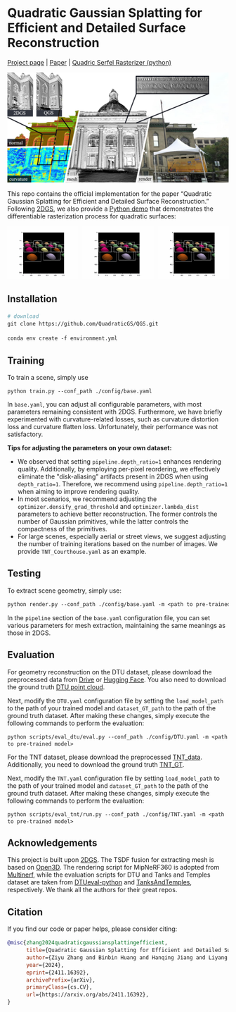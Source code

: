 # Quadratic Gaussian Splatting for Efficient and Detailed Surface Reconstruction

[Project page](https://quadraticgs.github.io/QGS/) | [Paper](https://arxiv.org/pdf/2411.16392) | [Quadric Serfel Rasterizer (python)](./quadratic_demo.py)

![Teaser image](assets/teaser2.png)

This repo contains the official implementation for the paper “Quadratic Gaussian Splatting for Efficient and Detailed Surface Reconstruction.”
Following [2DGS](https://github.com/hbb1/2d-gaussian-splatting), we also provide a [Python demo](./quadratic_demo.py) that demonstrates the differentiable rasterization process for quadratic surfaces:
<div style="display: flex; gap: 10px;">
  <figure style="margin: 0;">
    <img src="assets/QGS_demo_convex.gif" alt="Image 1" width="400">
  </figure>
  <figure style="margin: 0;">
    <img src="assets/QGS_demo_saddle1.gif" alt="Image 2" width="400">
  </figure>
  <figure style="margin: 0;">
    <img src="assets/QGS_demo_saddle2.gif" alt="Image 3" width="400">
  </figure>
</div>

## Installation

```dockerfile
# download
git clone https://github.com/QuadraticGS/QGS.git

conda env create -f environment.yml
```

## Training

To train a scene, simply use

```
python train.py --conf_path ./config/base.yaml
```

In `base.yaml`, you can adjust all configurable parameters, with most parameters remaining consistent with 2DGS. Furthermore, we have briefly experimented with curvature-related losses, such as curvature distortion loss and curvature flatten loss. Unfortunately, their performance was not satisfactory.

**Tips for adjusting the parameters on your own dataset:**

- We observed that setting `pipeline.depth_ratio=1` enhances rendering quality. Additionally, by employing per-pixel reordering, we effectively eliminate the "disk-aliasing" artifacts present in 2DGS when using `depth_ratio=1`. Therefore, we recommend using `pipeline.depth_ratio=1` when aiming to improve rendering quality. 
- In most scenarios, we recommend adjusting the `optimizer.densify_grad_threshold` and `optimizer.lambda_dist` parameters to achieve better reconstruction. The former controls the number of Gaussian primitives, while the latter controls the compactness of the primitives.
- For large scenes, especially aerial or street views, we suggest adjusting the number of training iterations based on the number of images. We provide `TNT_Courthouse.yaml` as an example.

## Testing

To extract scene geometry, simply use:

```dockerfile
python render.py --conf_path ./config/base.yaml -m <path to pre-trained model>
```

In the `pipeline` section of the `base.yaml` configuration file, you can set various parameters for mesh extraction, maintaining the same meanings as those in 2DGS.

## Evaluation

For geometry reconstruction on the DTU dataset, please download the preprocessed data from [Drive](https://drive.google.com/drive/folders/1SJFgt8qhQomHX55Q4xSvYE2C6-8tFll9) or [Hugging Face](https://huggingface.co/datasets/dylanebert/2DGS). You also need to download the ground truth [DTU point cloud](https://roboimagedata.compute.dtu.dk/?page_id=36).

Next, modify the `DTU.yaml` configuration file by setting the `load_model_path` to the path of your trained model and `dataset_GT_path` to the path of the ground truth dataset. After making these changes, simply execute the following commands to perform the evaluation:

```docker
python scripts/eval_dtu/eval.py --conf_path ./config/DTU.yaml -m <path to pre-trained model>
```

For the TNT dataset, please download the preprocessed [TNT_data](https://huggingface.co/datasets/ZehaoYu/gaussian-opacity-fields/tree/main). Additionally, you need to download the ground truth [TNT_GT](https://www.tanksandtemples.org/download/).

Next, modify the `TNT.yaml` configuration file by setting `load_model_path` to the path of your trained model and `dataset_GT_path` to the path of the ground truth dataset. After making these changes, simply execute the following commands to perform the evaluation:

```
python scripts/eval_tnt/run.py --conf_path ./config/TNT.yaml -m <path to pre-trained model>
```
## Acknowledgements

This project is built upon [2DGS](https://github.com/hbb1/2d-gaussian-splatting). The TSDF fusion for extracting mesh is based on [Open3D](https://github.com/isl-org/Open3D). The rendering script for MipNeRF360 is adopted from [Multinerf](https://github.com/google-research/multinerf/), while the evaluation scripts for DTU and Tanks and Temples dataset are taken from [DTUeval-python](https://github.com/jzhangbs/DTUeval-python) and [TanksAndTemples](https://github.com/isl-org/TanksAndTemples/tree/master/python_toolbox/evaluation), respectively. We thank all the authors for their great repos.

## Citation

If you find our code or paper helps, please consider citing:
```bibtex
@misc{zhang2024quadraticgaussiansplattingefficient,
      title={Quadratic Gaussian Splatting for Efficient and Detailed Surface Reconstruction}, 
      author={Ziyu Zhang and Binbin Huang and Hanqing Jiang and Liyang Zhou and Xiaojun Xiang and Shunhan Shen},
      year={2024},
      eprint={2411.16392},
      archivePrefix={arXiv},
      primaryClass={cs.CV},
      url={https://arxiv.org/abs/2411.16392}, 
}
```





